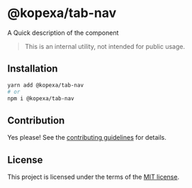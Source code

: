 # @kopexa/tab-nav

A Quick description of the component

> This is an internal utility, not intended for public usage.

## Installation

```sh
yarn add @kopexa/tab-nav
# or
npm i @kopexa/tab-nav
```

## Contribution

Yes please! See the
[contributing guidelines](https://github.com/kopexa-grc/sight/blob/master/CONTRIBUTING.md)
for details.

## License

This project is licensed under the terms of the
[MIT license](https://github.com/kopexa-grc/sight/blob/master/LICENSE).